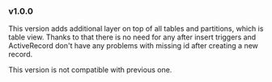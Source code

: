 ### v1.0.0

This version adds additional layer on top of all tables and partitions, which is table view. Thanks to that there is no need for any after insert triggers and ActiveRecord don't have any problems with missing id after creating a new record.

This version is not compatible with previous one.
